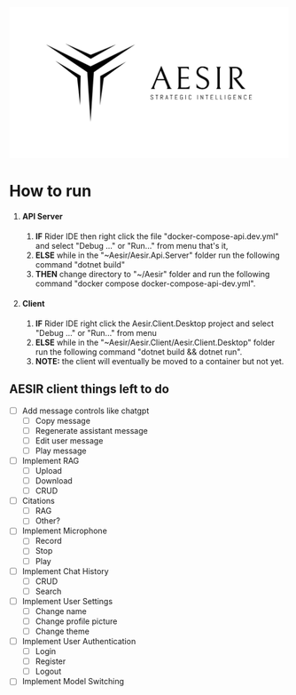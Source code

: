 ![AESIR](Transparent%20Logo.png)
# How to run
  
1. #### API Server
   1. **IF** Rider IDE then right click the file "docker-compose-api.dev.yml" and select "Debug ..." or "Run..." from menu that's it,
   2. **ELSE** while in the "~Aesir/Aesir.Api.Server" folder run the following command "dotnet build"
   3. **THEN** change directory to "~/Aesir" folder and run the following command "docker compose docker-compose-api-dev.yml".
2. #### Client
   1. **IF** Rider IDE right click the Aesir.Client.Desktop project and select "Debug ..." or "Run..." from menu
   2. **ELSE** while in the "~Aesir/Aesir.Client/Aesir.Client.Desktop" folder run the following command "dotnet build && dotnet run".
   3. **NOTE:** the client will eventually be moved to a container but not yet.


## AESIR client things left to do

- [ ] Add message controls like chatgpt
  - [ ] Copy message
  - [ ] Regenerate assistant message
  - [ ] Edit user message
  - [ ] Play message
- [ ] Implement RAG
  - [ ] Upload
  - [ ] Download
  - [ ] CRUD
- [ ] Citations
  - [ ] RAG
  - [ ] Other?
- [ ] Implement Microphone
  - [ ] Record
  - [ ] Stop
  - [ ] Play
- [ ] Implement Chat History
  - [ ] CRUD
  - [ ] Search
- [ ] Implement User Settings
  - [ ] Change name
  - [ ] Change profile picture
  - [ ] Change theme
- [ ] Implement User Authentication
  - [ ] Login
  - [ ] Register
  - [ ] Logout
- [ ] Implement Model Switching